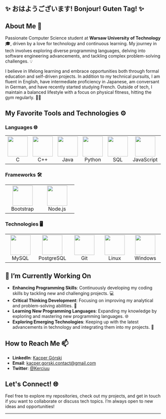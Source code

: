 ## ✨ おはようございます! Bonjour! Guten Tag! ✨

## About Me 🌟

Passionate Computer Science student at **Warsaw University of Technology** 🎓, driven by a love for technology and continuous learning. My journey in tech involves exploring diverse programming languages, delving into software engineering advancements, and tackling complex problem-solving challenges. 💡

I believe in lifelong learning and embrace opportunities both through formal education and self-driven projects. In addition to my technical pursuits, I am fluent in English, have intermediate proficiency in Japanese, am conversant in German, and have recently started studying French. Outside of tech, I maintain a balanced lifestyle with a focus on physical fitness, hitting the gym regularly. 🏋️‍♂️

## My Favorite Tools and Technologies ⚙️

### Languages 🌐

<table style="justify-content: center;">
  <tr>
    <td align="center" width="96">
         <img src="https://cdn.jsdelivr.net/gh/devicons/devicon@latest/icons/c/c-original.svg" width="65" height="65"/>
      <br>C
    </td>
    <td align="center" width="96">
         <img src="https://cdn.jsdelivr.net/gh/devicons/devicon@latest/icons/cplusplus/cplusplus-original.svg" width="65" height="65"/>
      <br>C++
    </td>
    <td align="center" width="96">
         <img src="https://cdn.jsdelivr.net/gh/devicons/devicon@latest/icons/java/java-original.svg" width="65" height="65"/>
      <br>Java
    </td>
    <td align="center" width="96">
         <img src="https://cdn.jsdelivr.net/gh/devicons/devicon@latest/icons/python/python-original.svg" width="65" height="65"/>
      <br>Python
    </td>
    <td align="center" width="96">
         <img src="https://cdn.jsdelivr.net/gh/devicons/devicon@latest/icons/azuresqldatabase/azuresqldatabase-original.svg" width="65" height="65"/>
      <br>SQL
    </td>
    <td align="center" width="96">
         <img src="https://cdn.jsdelivr.net/gh/devicons/devicon@latest/icons/javascript/javascript-original.svg" width="65" height="65"/>
      <br>JavaScript
    </td>
    <td align="center" width="96">
         <img src="https://cdn.jsdelivr.net/gh/devicons/devicon@latest/icons/html5/html5-original.svg" width="65" height="65"/>
      <br>HTML
    </td>
    <td align="center" width="96">
         <img src="https://cdn.jsdelivr.net/gh/devicons/devicon@latest/icons/css3/css3-original.svg" width="65" height="65"/>
      <br>CSS
    </td>
  </tr>
</table>

### Frameworks 🛠️

<table style="justify-content: center;">
  <tr>
    <td align="center" width="96">
         <img src="https://cdn.jsdelivr.net/gh/devicons/devicon@latest/icons/bootstrap/bootstrap-original.svg" width="65" height="65"/>
      <br>Bootstrap
    </td>
    <td align="center" width="96">
         <img src="https://cdn.jsdelivr.net/gh/devicons/devicon@latest/icons/nodejs/nodejs-original-wordmark.svg" width="65" height="65"/>
      <br>Node.js
    </td>
  </tr>
</table>

### Technologies 🖥️

<table style="justify-content: center;">
  <tr>
    <td align="center" width="96">
         <img src="https://cdn.jsdelivr.net/gh/devicons/devicon@latest/icons/mysql/mysql-original.svg" width="65" height="65"/>
      <br>MySQL
    </td>
    <td align="center" width="96">
         <img src="https://cdn.jsdelivr.net/gh/devicons/devicon@latest/icons/postgresql/postgresql-original.svg" width="65" height="65"/>
      <br>PostgreSQL
    </td>
    <td align="center" width="96">
         <img src="https://cdn.jsdelivr.net/gh/devicons/devicon@latest/icons/git/git-original.svg" width="65" height="65"/>
      <br>Git
    </td>
    <td align="center" width="96">
         <img src="https://cdn.jsdelivr.net/gh/devicons/devicon@latest/icons/linux/linux-original.svg" width="65" height="65"/>
      <br>Linux
    </td>
    <td align="center" width="96">
         <img src="https://cdn.jsdelivr.net/gh/devicons/devicon@latest/icons/windows11/windows11-original.svg" width="65" height="65"/>
      <br>Windows
    </td>      
  </tr>
</table>

## 🔭 I’m Currently Working On

- **Enhancing Programming Skills**: Continuously developing my coding skills by tackling new and challenging projects. 💻
- **Critical Thinking Development**: Focusing on improving my analytical and problem-solving abilities. 🧠
- **Learning New Programming Languages**: Expanding my knowledge by exploring and mastering new programming languages. 🌐
- **Exploring Emerging Technologies**: Keeping up with the latest advancements in technology and integrating them into my projects. 🚀

## How to Reach Me 📫

- **LinkedIn**: [Kacper Górski](https://www.linkedin.com/in/kacper-gorski-se/)
- **Email**: [kacper.gorski.contact@gmail.com](mailto:kacper.gorski.contact@gmail.com)
- **Twitter**: [@Kerciuu](https://twitter.com/Kerciuu)

## Let's Connect! 🌐

Feel free to explore my repositories, check out my projects, and get in touch if you want to collaborate or discuss tech topics. I’m always open to new ideas and opportunities!

---
